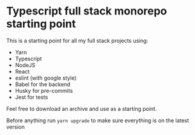 # Typescript full stack monorepo starting point

 This is a starting point for all my full stack projects using:
* Yarn
* Typescript
* NodeJS
* React
* eslint (with google style)
* Babel for the backend
* Husky for pre-commits
* Jest for tests

Feel free to download an archive and use as a starting point.

Before anything run `yarn upgrade` to make sure everything is on the latest version
